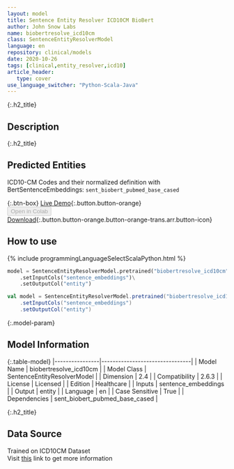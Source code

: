 ```yaml
---
layout: model
title: Sentence Entity Resolver ICD10CM BioBert
author: John Snow Labs
name: biobertresolve_icd10cm
class: SentenceEntityResolverModel
language: en
repository: clinical/models
date: 2020-10-26
tags: [clinical,entity_resolver,icd10]
article_header:
   type: cover
use_language_switcher: "Python-Scala-Java"
---
```


{:.h2_title}
## Description 


 {:.h2_title}
## Predicted Entities
ICD10-CM Codes and their normalized definition with BertSentenceEmbeddings: `sent_biobert_pubmed_base_cased` 

{:.btn-box}
[Live Demo](https://demo.johnsnowlabs.com/healthcare/ER_ICD10_CM/){:.button.button-orange}<br/><button class="button button-orange" disabled>Open in Colab</button><br/>[Download](https://s3.amazonaws.com/auxdata.johnsnowlabs.com/clinical/models/biobertresolve_icd10cm_en_2.6.3_2.4_1603673704767.zip){:.button.button-orange.button-orange-trans.arr.button-icon}<br/>

## How to use 
<div class="tabs-box" markdown="1">

{% include programmingLanguageSelectScalaPython.html %}

```python
model = SentenceEntityResolverModel.pretrained("biobertresolve_icd10cm","en","clinical/models")\
	.setInputCols("sentence_embeddings")\
	.setOutputCol("entity")
```

```scala
val model = SentenceEntityResolverModel.pretrained("biobertresolve_icd10cm","en","clinical/models")
	.setInputCols("sentence_embeddings")
	.setOutputCol("entity")
```
</div>



{:.model-param}
## Model Information
{:.table-model}
|----------------|--------------------------------|
| Model Name     | biobertresolve_icd10cm         |
| Model Class    | SentenceEntityResolverModel    |
| Dimension      | 2.4                            |
| Compatibility  | 2.6.3                          |
| License        | Licensed                       |
| Edition        | Healthcare                     |
| Inputs         | sentence_embeddings            |
| Output         | entity                         |
| Language       | en                             |
| Case Sensitive | True                           |
| Dependencies   | sent_biobert_pubmed_base_cased |




{:.h2_title}
## Data Source
Trained on ICD10CM Dataset  
Visit [this](https://www.icd10data.com/ICD10CM/Codes/) link to get more information

